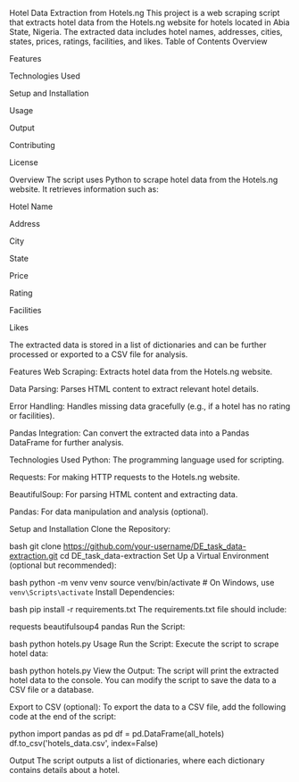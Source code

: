 Hotel Data Extraction from Hotels.ng
This project is a web scraping script that extracts hotel data from the Hotels.ng website for hotels located in Abia State, Nigeria. The extracted data includes hotel names, addresses, cities, states, prices, ratings, facilities, and likes.
Table of Contents
Overview

Features

Technologies Used

Setup and Installation

Usage

Output

Contributing

License

Overview
The script uses Python to scrape hotel data from the Hotels.ng website. It retrieves information such as:

Hotel Name

Address

City

State

Price

Rating

Facilities

Likes

The extracted data is stored in a list of dictionaries and can be further processed or exported to a CSV file for analysis.

Features
Web Scraping: Extracts hotel data from the Hotels.ng website.

Data Parsing: Parses HTML content to extract relevant hotel details.

Error Handling: Handles missing data gracefully (e.g., if a hotel has no rating or facilities).

Pandas Integration: Can convert the extracted data into a Pandas DataFrame for further analysis.

Technologies Used
Python: The programming language used for scripting.

Requests: For making HTTP requests to the Hotels.ng website.

BeautifulSoup: For parsing HTML content and extracting data.

Pandas: For data manipulation and analysis (optional).

Setup and Installation
Clone the Repository:

bash
git clone https://github.com/your-username/DE_task_data-extraction.git
cd DE_task_data-extraction
Set Up a Virtual Environment (optional but recommended):

bash
python -m venv venv
source venv/bin/activate  # On Windows, use `venv\Scripts\activate`
Install Dependencies:

bash
pip install -r requirements.txt
The requirements.txt file should include:

requests
beautifulsoup4
pandas
Run the Script:

bash
python hotels.py
Usage
Run the Script:
Execute the script to scrape hotel data:

bash
python hotels.py
View the Output:
The script will print the extracted hotel data to the console. You can modify the script to save the data to a CSV file or a database.

Export to CSV (optional):
To export the data to a CSV file, add the following code at the end of the script:

python
import pandas as pd
df = pd.DataFrame(all_hotels)
df.to_csv('hotels_data.csv', index=False)

Output
The script outputs a list of dictionaries, where each dictionary contains details about a hotel. 
